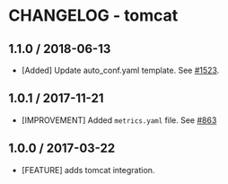 # CHANGELOG - tomcat

## 1.1.0 / 2018-06-13

* [Added] Update auto_conf.yaml template. See [#1523](https://github.com/DataDog/integrations-core/pull/1523).

## 1.0.1 / 2017-11-21

* [IMPROVEMENT] Added `metrics.yaml` file. See [#863][]

## 1.0.0 / 2017-03-22

* [FEATURE] adds tomcat integration.

<!--- The following link definition list is generated by PimpMyChangelog --->
[#863]: https://github.com/DataDog/integrations-core/issues/863
